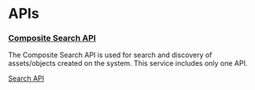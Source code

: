 # APIs

### [Composite Search API](https://documenter.getpostman.com/view/25463377/2s8ZDa3MP7)

The Composite Search API is used for search and discovery of assets/objects created on the system. This service includes only one API.

[Search API](https://documenter.getpostman.com/view/25463377/2s8ZDa3MP7)
